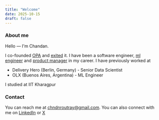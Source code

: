 ```yaml
---
title: "Welcome"
date: 2025-10-15
draft: false
---
```

### About me
Hello — I'm Chandan.  

I co-founded [OPA](https://opa.marketing/) and [exited](https://brandequity.economictimes.indiatimes.com/news/marketing/wondrlab-acquires-influencer-marketing-platform-opa/113477668) it. I have been a software engineer, [ml engineer](https://tech.olx.com/ranking-ads-with-machine-learning-ee03d7734bf4) and [product manager](https://play.google.com/store/apps/details?id=com.opareviews.opa_flutter) in my career.
I have previously worked at 
- Delivery Hero (Berlin, Germany) - Senior Data Scientist
- OLX (Buenos Aires, Argentina) - ML Engineer  

I studied at IIT Kharagpur

### Contact
You can reach me at [chndnroutray@gmail.com](mailto:chndnroutray@gmail.com). You can also connect with me on [LinkedIn](https://www.linkedin.com/in/chandanroutray/) or [X](https://x.com/imeckr)
